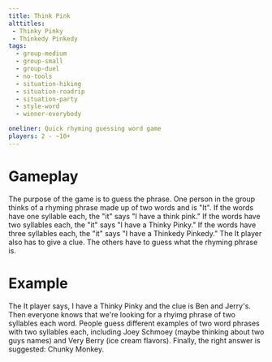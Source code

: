 ```yaml
---
title: Think Pink
alttitles:
 - Thinky Pinky
 - Thinkedy Pinkedy
tags:
  - group-medium
  - group-small
  - group-duel
  - no-tools
  - situation-hiking
  - situation-roadrip
  - situation-party
  - style-word
  - winner-everybody

oneliner: Quick rhyming guessing word game
players: 2 - ~10+
---
```

# Gameplay
The purpose of the game is to guess the phrase.  One person in the group thinks of a rhyming phrase made up of two words and is "It".  If the words have one syllable each, the "it" says "I have a think pink."  If the words have two syllables each, the "it" says "I have a Thinky Pinky."  If the words have three syllables each, the "it" says "I have a Thinkedy Pinkedy." The It player also has to give a clue.  The others have to guess what the rhyming phrase is.

# Example
The It player says, I have a Thinky Pinky and the clue is Ben and Jerry's.  Then everyone knows that we're looking for a rhyimg phrase of two syllables each word.
People guess different examples of two word phrases with two syllables each, including Joey Schmoey (maybe thinking about two guys names) and Very Berry (ice cream flavors).
Finally, the right answer is suggested: Chunky Monkey.
